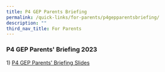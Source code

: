 ```yaml
---
title: P4 GEP Parents Briefing
permalink: /quick-links/for-parents/p4gepparentsbriefing/
description: ""
third_nav_title: For Parents
---
```

### P4 GEP Parents' Briefing 2023


1) [P4 GEP Parents' Briefing Slides](/files/2023%20p4%20gep%20parents'%20briefing%20(website).pdf)